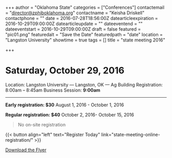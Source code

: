 +++
author = "Oklahoma State"
categories = ["Conferences"]
contactemail = "director@zphiboklahoma.org"
contactname = "Keisha Driskell"
contactphone = ""
date = 2016-07-28T18:56:00Z
datearticleexpiration = 2016-10-29T09:00:00Z
datearticleupdate = ""
dateeventend = ""
dateeventstart = 2016-10-29T09:00:00Z
draft = false
featured = "pic01.png"
featuredalt = "Save the Date"
featuredpath = "date"
location = "Langston University"
showtime = true
tags = []
title = "state meeting 2016"

+++
# Saturday, October 29, 2016


Location: Langston University — Langston, OK — Ag Building 
Registration: 8:00am – 8:45am
Business Session: **9:00am**


-----


**Early registration: $30**
August 1, 2016 - October 1, 2016

**Regular registration: $40**
October 2, 2016- October 15, 2016

<blockquote class="heading">No on-site registration</blockquote>

{{< button align="left" text="Register Today" link="state-meeting-online-registration/" >}}

[Download the Flyer](/img/2016/06/2016std_full_size.png)